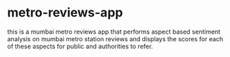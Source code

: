 # metro-reviews-app
this is a mumbai metro reviews app that performs aspect based sentiment analysis on mumbai metro station reviews and displays the scores for each of these aspects for public and authorities to refer.
